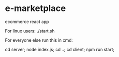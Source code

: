 # e-marketplace
ecommerce react app

For linux users: ./start.sh

For everyone else run this in cmd:

cd server; node index.js; cd ..; cd client; npm run start;
